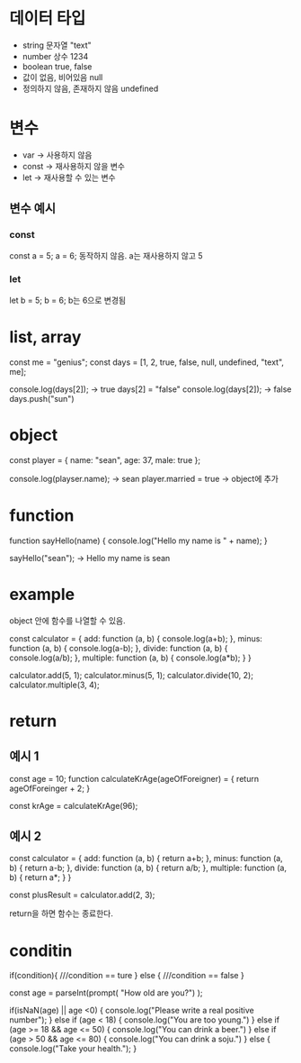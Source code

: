 # 데이터 타입

- string 문자열 "text"
- number 상수 1234
- boolean true, false
- 값이 없음, 비어있음 null
- 정의하지 않음, 존재하지 않음 undefined

# 변수

- var -> 사용하지 않음
- const -> 재사용하지 않을 변수
- let -> 재사용할 수 있는 변수

## 변수 예시

### const

const a = 5;
a = 6;
동작하지 않음. a는 재사용하지 않고 5

### let

let b = 5;
b = 6;
b는 6으로 변경됨

# list, array

const me = "genius";
const days = [1, 2, true, false, null, undefined, "text", me];

console.log(days[2]); -> true
days[2] = "false"
console.log(days[2]); -> false
days.push("sun")

# object

const player = {
name: "sean",
age: 37,
male: true
};

console.log(playser.name); -> sean
player.married = true -> object에 추가

# function

function sayHello(name) {
console.log("Hello my name is " + name);
}

sayHello("sean"); -> Hello my name is sean

# example

object 안에 함수를 나열할 수 있음.

const calculator = {
add: function (a, b) {
console.log(a+b);
},
minus: function (a, b) {
console.log(a-b);
},
divide: function (a, b) {
console.log(a/b);
},
multiple: function (a, b) {
console.log(a\*b);
}
}

calculator.add(5, 1);
calculator.minus(5, 1);
calculator.divide(10, 2);
calculator.multiple(3, 4);

# return

## 예시 1

const age = 10;
function calculateKrAge(ageOfForeigner) = {
return ageOfForeinger + 2;
}

const krAge = calculateKrAge(96);

## 예시 2

const calculator = {
add: function (a, b) {
return a+b;
},
minus: function (a, b) {
return a-b;
},
divide: function (a, b) {
return a/b;
},
multiple: function (a, b) {
return a\*;
}
}

const plusResult = calculator.add(2, 3);

return을 하면 함수는 종료한다.

# conditin

if(condition){
///condition == ture
} else {
///condition == false
}

const age = parseInt(prompt( "How old are you?") );

if(isNaN(age) || age <0) {
console.log("Please write a real positive number");
} else if (age < 18) {
console.log("You are too young.")
} else if (age >= 18 && age <= 50) {
console.log("You can drink a beer.")
} else if (age > 50 && age <= 80) {
console.log("You can drink a soju.")
} else {
console.log("Take your health.");
}
